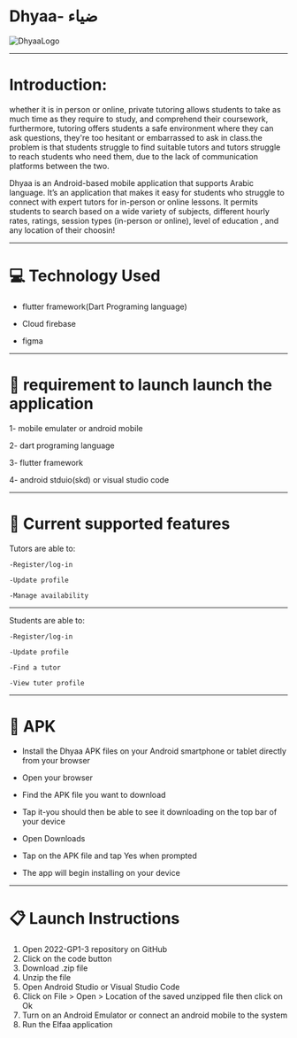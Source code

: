 # Dhyaa- ضياء

![DhyaaLogo](https://user-images.githubusercontent.com/115453402/200195587-d6ce41a1-73f8-4cee-9116-5dd996c56c9a.png)

-----------------------------------------------------------------------------------------------------------------------------------------------------
# Introduction:
whether it is in person or online, private tutoring allows students to take as much time as they require to study, and comprehend their coursework, furthermore, tutoring offers students a safe environment where they can ask questions, they're too hesitant or embarrassed to ask in class.the problem is that students struggle to find suitable tutors and tutors struggle to reach students who need them, due to the lack of communication platforms between the two.


Dhyaa is an Android-based mobile application that supports Arabic language. It’s an application that makes it easy for students who struggle to connect with expert tutors for in-person or online lessons. It permits students to search based on a wide variety of subjects, different hourly rates, ratings, session types (in-person or online), level of education , and any location of their choosin!


-----------------------------------------------------------------------------------------------------------------------------------------------------
# 💻 Technology Used

- flutter framework(Dart Programing language)

- Cloud firebase

- figma


-----------------------------------------------------------------------------------------------------------------------------------------------------
# 🔘 requirement to launch launch the application

1- mobile emulater or android mobile

2- dart programing language

3- flutter framework

4- android stduio(skd) or visual studio code


-----------------------------------------------------------------------------------------------------------------------------------------------------
# 📱 Current supported features 

Tutors are able to:

    -Register/log-in
 
    -Update profile
 
    -Manage availability
 
 
------------------------------

Students are able to:

    -Register/log-in
 
    -Update profile
 
    -Find a tutor
 
    -View tuter profile
    
    
    
---------------------------------------------------------------------------------------------------------------------------------------------
# 📱 APK
 
 - Install the Dhyaa APK files on your Android smartphone or tablet directly from your browser 
 
 - Open your browser
 
 - Find the APK file you want to download 
 
 - Tap it-you should then be able to see it downloading on the top bar of your device 
 
 - Open Downloads 
 
 - Tap on the APK file and tap Yes when prompted 

- The app will begin installing on your device

---------------------------------------------------------------------------------------------------------------------------------------------
# 📋 Launch Instructions

1. Open 2022-GP1-3 repository on GitHub 
2. Click on the code button 
3. Download .zip file 
4. Unzip the file 
5. Open Android Studio or Visual Studio Code
6. Click on File > Open > Location of the saved unzipped file then click on Ok 
7. Turn on an Android Emulator or connect an android mobile to the system 
8. Run the Elfaa application
